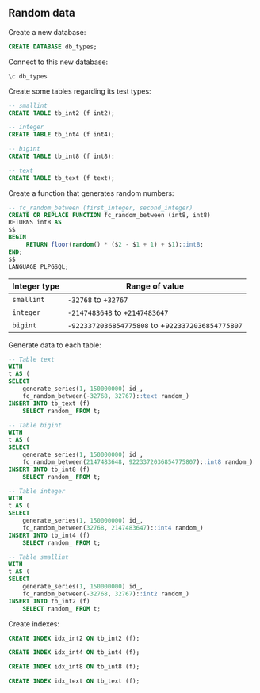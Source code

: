 ## Random data

Create a new database:
```sql
CREATE DATABASE db_types;
```

Connect to this new database:
```
\c db_types
```

Create some tables regarding its test types:
```sql
-- smallint
CREATE TABLE tb_int2 (f int2);

-- integer
CREATE TABLE tb_int4 (f int4);

-- bigint
CREATE TABLE tb_int8 (f int8);

-- text
CREATE TABLE tb_text (f text);
```

Create a function that generates random numbers:
```sql
-- fc_random_between (first_integer, second_integer)
CREATE OR REPLACE FUNCTION fc_random_between (int8, int8)
RETURNS int8 AS
$$
BEGIN                                                          
     RETURN floor(random() * ($2 - $1 + 1) + $1)::int8;
END;
$$
LANGUAGE PLPGSQL;
```

| **Integer type** | **Range of value**                               |
|------------------|--------------------------------------------------|
| `smallint`       | `-32768` to `+32767`                             |
| `integer`        | `-2147483648` to `+2147483647`                   |
| `bigint`         | `-9223372036854775808` to +`9223372036854775807` |


Generate data to each table:
```sql
-- Table text
WITH
t AS (
SELECT
    generate_series(1, 150000000) id_,
    fc_random_between(-32768, 32767)::text random_)
INSERT INTO tb_text (f) 
    SELECT random_ FROM t;

-- Table bigint
WITH
t AS (
SELECT
    generate_series(1, 150000000) id_,
    fc_random_between(2147483648, 9223372036854775807)::int8 random_)
INSERT INTO tb_int8 (f) 
    SELECT random_ FROM t;

-- Table integer
WITH
t AS (
SELECT
    generate_series(1, 150000000) id_,
    fc_random_between(32768, 2147483647)::int4 random_)
INSERT INTO tb_int4 (f) 
    SELECT random_ FROM t;

-- Table smallint
WITH
t AS (
SELECT
    generate_series(1, 150000000) id_,
    fc_random_between(-32768, 32767)::int2 random_)
INSERT INTO tb_int2 (f) 
    SELECT random_ FROM t;
```    

Create indexes:
```sql
CREATE INDEX idx_int2 ON tb_int2 (f);

CREATE INDEX idx_int4 ON tb_int4 (f);

CREATE INDEX idx_int8 ON tb_int8 (f);

CREATE INDEX idx_text ON tb_text (f);
```

